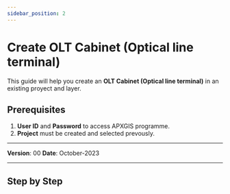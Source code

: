 ```yaml
---
sidebar_position: 2
---
```

# Create OLT Cabinet (Optical line terminal)

This guide will help you create an **OLT Cabinet (Optical line terminal)** in an existing proyect and layer.

## **Prerequisites**
1.	**User ID** and **Password** to access APXGIS programme.
2.  **Project** must be created and selected prevously.

------------

**Version**: 00
**Date**: October-2023

------------
## **Step by Step**